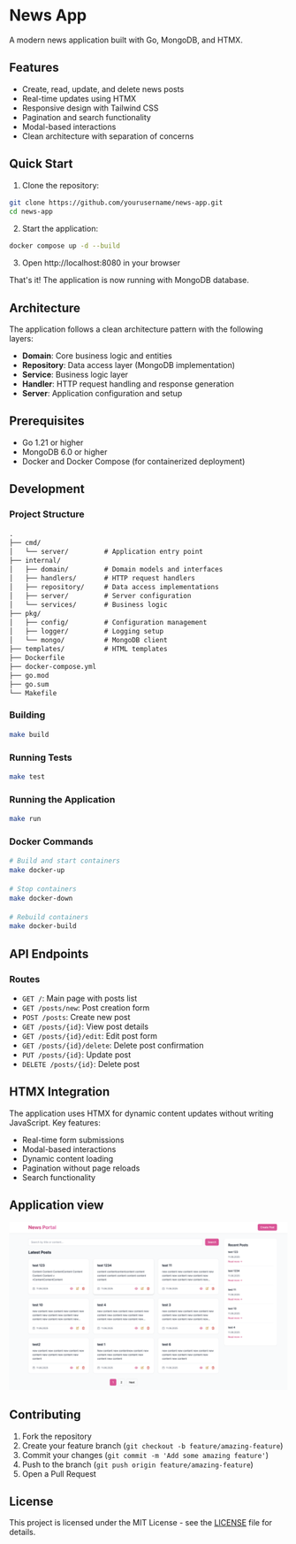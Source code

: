 # News App

A modern news application built with Go, MongoDB, and HTMX.

## Features

- Create, read, update, and delete news posts
- Real-time updates using HTMX
- Responsive design with Tailwind CSS
- Pagination and search functionality
- Modal-based interactions
- Clean architecture with separation of concerns

## Quick Start

1. Clone the repository:
```bash
git clone https://github.com/yourusername/news-app.git
cd news-app
```

2. Start the application:
```bash
docker compose up -d --build
```

3. Open http://localhost:8080 in your browser

That's it! The application is now running with MongoDB database.

## Architecture

The application follows a clean architecture pattern with the following layers:

- **Domain**: Core business logic and entities
- **Repository**: Data access layer (MongoDB implementation)
- **Service**: Business logic layer
- **Handler**: HTTP request handling and response generation
- **Server**: Application configuration and setup

## Prerequisites

- Go 1.21 or higher
- MongoDB 6.0 or higher
- Docker and Docker Compose (for containerized deployment)

## Development

### Project Structure

```
.
├── cmd/
│   └── server/         # Application entry point
├── internal/
│   ├── domain/         # Domain models and interfaces
│   ├── handlers/       # HTTP request handlers
│   ├── repository/     # Data access implementations
│   ├── server/         # Server configuration
│   └── services/       # Business logic
├── pkg/
│   ├── config/         # Configuration management
│   ├── logger/         # Logging setup
│   └── mongo/          # MongoDB client
├── templates/          # HTML templates
├── Dockerfile
├── docker-compose.yml
├── go.mod
├── go.sum
└── Makefile
```

### Building

```bash
make build
```

### Running Tests

```bash
make test
```

### Running the Application

```bash
make run
```

### Docker Commands

```bash
# Build and start containers
make docker-up

# Stop containers
make docker-down

# Rebuild containers
make docker-build
```

## API Endpoints

### Routes

- `GET /`: Main page with posts list
- `GET /posts/new`: Post creation form
- `POST /posts`: Create new post
- `GET /posts/{id}`: View post details
- `GET /posts/{id}/edit`: Edit post form
- `GET /posts/{id}/delete`: Delete post confirmation
- `PUT /posts/{id}`: Update post
- `DELETE /posts/{id}`: Delete post

## HTMX Integration

The application uses HTMX for dynamic content updates without writing JavaScript. Key features:

- Real-time form submissions
- Modal-based interactions
- Dynamic content loading
- Pagination without page reloads
- Search functionality

## Application view

![Application screenshot](./assets/preview.png)

## Contributing

1. Fork the repository
2. Create your feature branch (`git checkout -b feature/amazing-feature`)
3. Commit your changes (`git commit -m 'Add some amazing feature'`)
4. Push to the branch (`git push origin feature/amazing-feature`)
5. Open a Pull Request

## License

This project is licensed under the MIT License - see the [LICENSE](LICENSE) file for details. 